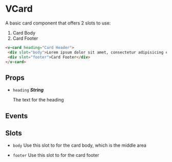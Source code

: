 # VCard
A basic card component that offers 2 slots to use:
1. Card Body
2. Card Footer

```html
<v-card heading="Card Header">
 <div slot="body">Lorem ipsum dolor sit amet, consectetur adipisicing elit. Odit eius corrupti a sint recusandae neque dolorum distinctio cupiditate. Unde non, odit praesentium odio, voluptate laboriosam eos quod vero ipsa nemo.</div>
 <div slot="footer">Card Footer</div>
</v-card>
```

## Props

- `heading` ***String***
    
    The text for the heading



## Events



## Slots

- `body`
Use this slot to for the card body, which is the middle area

- `footer`
Use this slot to for the card footer


